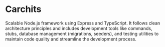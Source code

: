 # Carchits
Scalable Node.js framework using Express and TypeScript. It follows clean architecture principles and includes development tools like commands, stubs, database management (migrations, seeders), and testing utilities to maintain code quality and streamline the development process.
